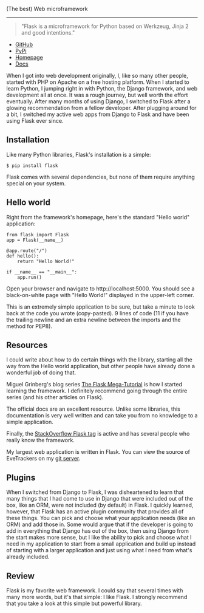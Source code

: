(The best) Web microframework

---

> "Flask is a microframework for Python based on Werkzeug, Jinja 2 and good intentions."

* [GitHub](https://github.com/pallets/flask)
* [PyPi](https://pypi.python.org/pypi/Flask)
* [Homepage](http://flask.pocoo.org/)
* [Docs](http://flask.pocoo.org/docs/0.10/)

When I got into web development originally, I, like so many other people, started with PHP on Apache on a free hosting platform. When I started to learn Python, I jumping right in with Python, the Django framework, and web development all at once. It was a rough journey, but well worth the effort eventually. After many months of using Django, I switched to Flask after a glowing recommendation from a fellow developer. After plugging around for a bit, I switched my active web apps from Django to Flask and have been using Flask ever since.

## Installation
Like many Python libraries, Flask's installation is a simple:

```language-bash
$ pip install flask
```

Flask comes with several dependencies, but none of them require anything special on your system.

## Hello world
Right from the framework's homepage, here's the standard "Hello world" application:

```language-python
from flask import Flask  
app = Flask(__name__)

@app.route("/")
def hello():  
    return "Hello World!"

if __name__ == "__main__":  
    app.run()
```

Open your browser and navigate to http://localhost:5000. You should see a black-on-white page with "Hello World!" displayed in the upper-left corner.

This is an extremely simple application to be sure, but take a minute to look back at the code you wrote (copy-pasted). 9 lines of code (11 if you have the trailing newline and an extra newline between the imports and the method for PEP8).

## Resources
I could write about how to do certain things with the library, starting all the way from the Hello world application, but other people have already done a wonderful job of doing that.

Miguel Grinberg's blog series [The Flask Mega-Tutorial](http://blog.miguelgrinberg.com/post/the-flask-mega-tutorial-part-i-hello-world) is how I started learning the framework. I definitely recommend going through the entire series (and his other articles on Flask).

The official docs are an excellent resource. Unlike some libraries, this documentation is very well written and can take you from no knowledge to a simple application.

Finally, the [StackOverflow Flask tag](https://stackoverflow.com/questions/tagged/flask) is active and has several people who really know the framework.

My largest web application is written in Flask. You can view the source of EveTrackers on my [git server](https://git.celeodor.com/Celeo/EveTrackers).

## Plugins
When I switched from Django to Flask, I was disheartened to learn that many things that I had come to use in Django that were included out of the box, like an ORM, were not included (by default) in Flask. I quickly learned, however, that Flask has an active plugin community that provides all of these things. You can pick and choose what your application needs (like an ORM) and add those in. Some would argue that if the developer is going to add in everything that Django has out of the box, then using Django from the start makes more sense, but I like the ability to pick and choose what I need in my application to start from a small application and build up instead of starting with a larger application and just using what I need from what's already included.

## Review
Flask is my favorite web framework. I could say that several times with many more words, but it's that simple: I like Flask. I strongly recommend that you take a look at this simple but powerful library.